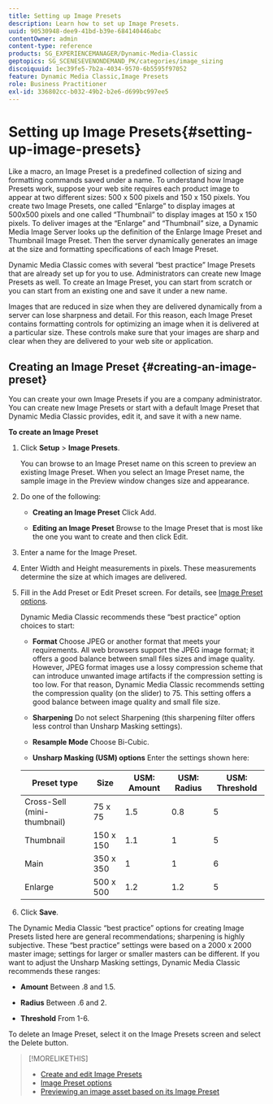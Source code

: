 ```yaml
---
title: Setting up Image Presets
description: Learn how to set up Image Presets.
uuid: 90530948-dee9-41bd-b39e-684140446abc
contentOwner: admin
content-type: reference
products: SG_EXPERIENCEMANAGER/Dynamic-Media-Classic
geptopics: SG_SCENESEVENONDEMAND_PK/categories/image_sizing
discoiquuid: 1ec39fe5-7b2a-4034-9570-6b5595f97052
feature: Dynamic Media Classic,Image Presets
role: Business Practitioner
exl-id: 336802cc-b032-49b2-b2e6-d699bc997ee5
---
```

# Setting up Image Presets{#setting-up-image-presets}

Like a macro, an Image Preset is a predefined collection of sizing and formatting commands saved under a name. To understand how Image Presets work, suppose your web site requires each product image to appear at two different sizes: 500 x 500 pixels and 150 x 150 pixels. You create two Image Presets, one called “Enlarge” to display images at 500x500 pixels and one called “Thumbnail” to display images at 150 x 150 pixels. To deliver images at the “Enlarge” and “Thumbnail” size, a Dynamic Media Image Server looks up the definition of the Enlarge Image Preset and Thumbnail Image Preset. Then the server dynamically generates an image at the size and formatting specifications of each Image Preset.

Dynamic Media Classic comes with several “best practice” Image Presets that are already set up for you to use. Administrators can create new Image Presets as well. To create an Image Preset, you can start from scratch or you can start from an existing one and save it under a new name.

Images that are reduced in size when they are delivered dynamically from a server can lose sharpness and detail. For this reason, each Image Preset contains formatting controls for optimizing an image when it is delivered at a particular size. These controls make sure that your images are sharp and clear when they are delivered to your web site or application.

## Creating an Image Preset {#creating-an-image-preset}

You can create your own Image Presets if you are a company administrator. You can create new Image Presets or start with a default Image Preset that Dynamic Media Classic provides, edit it, and save it with a new name.

**To create an Image Preset**

1. Click **Setup** > **Image Presets**.

   You can browse to an Image Preset name on this screen to preview an existing Image Preset. When you select an Image Preset name, the sample image in the Preview window changes size and appearance.

1. Do one of the following:

   * **Creating an&#xA;Image Preset**
   Click Add.

   * **Editing an Image Preset**
   Browse to the Image Preset that is most like the one you want to create and then click Edit.

1. Enter a name for the Image Preset.
1. Enter Width and Height measurements in pixels. These measurements determine the size at which images are delivered.
1. Fill in the Add Preset or Edit Preset screen. For details, see [Image Preset options](application-setup.md#image_preset_options).

   Dynamic Media Classic recommends these “best practice” option choices to start:

   * **Format**
   Choose JPEG or another format that meets your requirements. All web browsers support the JPEG image format; it offers a good balance between small files sizes and image quality. However, JPEG format images use a lossy compression scheme that can introduce unwanted image artifacts if the compression setting is too low. For that reason, Dynamic Media Classic recommends setting the compression quality (on the slider) to 75. This setting offers a good balance between image quality and small file size.

   * **Sharpening**
   Do not select Sharpening (this sharpening filter offers less control than Unsharp Masking settings).

   * **Resample Mode**
   Choose Bi-Cubic.

   * **Unsharp Masking (USM) options**
   Enter the settings shown here:

    |Preset type|Size|USM: Amount|USM: Radius|USM: Threshold|
    |--- |--- |--- |--- |--- |
    |Cross-Sell (mini-thumbnail)|75 x 75|1.5|0.8|5|
    |Thumbnail|150 x 150|1.1|1|5|
    |Main|350 x 350|1|1|6|
    |Enlarge|500 x 500|1.2|1.2|5|

1. Click **Save**.

The Dynamic Media Classic “best practice” options for creating Image Presets listed here are general recommendations; sharpening is highly subjective. These “best practice” settings were based on a 2000 x 2000 master image; settings for larger or smaller masters can be different. If you want to adjust the Unsharp Masking settings, Dynamic Media Classic recommends these ranges:

* **Amount**
Between .8 and 1.5.

* **Radius**
Between .6 and 2.

* **Threshold**
From 1-6.

To delete an Image Preset, select it on the Image Presets screen and select the Delete button.

>[!MORELIKETHIS]
>
>* [Create and edit Image Presets](application-setup.md#creating_and_editing_image_presets)
>* [Image Preset options](application-setup.md#image_preset_options)
>* [Previewing an image asset based on its Image Preset](previewing-asset.md#previewing_an_image_asset_based_on_its_image_preset)
